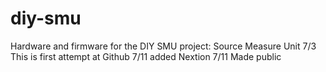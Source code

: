 # diy-smu
Hardware and firmware for the DIY SMU project: Source Measure Unit
7/3 This is first attempt at Github
7/11 added Nextion
7/11 Made public
